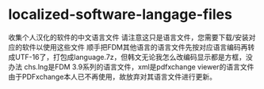 localized-software-langage-files
================================
收集个人汉化的软件的中文语言文件
请注意这只是语言文件，您需要下载/安装对应的软件以使用这些文件
顺手把FDM其他语言的语言文件先按对应语言编码再转成UTF-16了，打包成language.7z，但韩文无论我怎么改编码显示都是方框，没办法
chs.lng是FDM 3.9系列的语言文件，xml是pdfxchange viewer的语言文件
由于PDFxchange本人已不再使用，故放弃对其语言文件进行更新。
